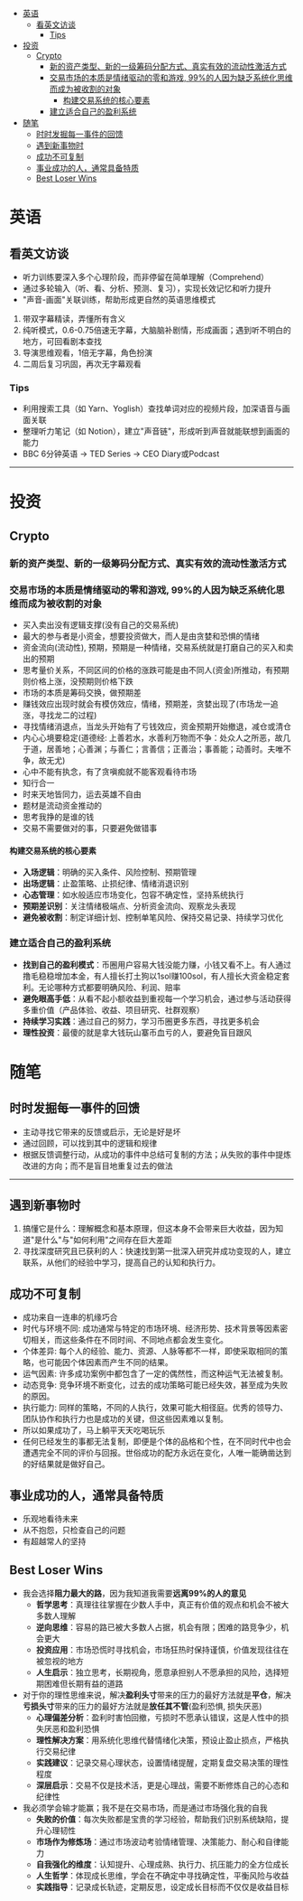 <!-- @import "[TOC]" {cmd="toc" depthFrom=1 depthTo=6 orderedList=false} -->

<!-- code_chunk_output -->

- [英语](#英语)
  - [看英文访谈](#看英文访谈)
    - [Tips](#tips)
- [投资](#投资)
  - [Crypto](#crypto)
    - [新的资产类型、新的一级筹码分配方式、真实有效的流动性激活方式](#新的资产类型-新的一级筹码分配方式-真实有效的流动性激活方式)
    - [交易市场的本质是情绪驱动的零和游戏, 99%的人因为缺乏系统化思维而成为被收割的对象](#交易市场的本质是情绪驱动的零和游戏-99的人因为缺乏系统化思维而成为被收割的对象)
      - [构建交易系统的核心要素](#构建交易系统的核心要素)
    - [建立适合自己的盈利系统](#建立适合自己的盈利系统)
- [随笔](#随笔)
  - [时时发掘每一事件的回馈](#时时发掘每一事件的回馈)
  - [遇到新事物时](#遇到新事物时)
  - [成功不可复制](#成功不可复制)
  - [事业成功的人，通常具备特质](#事业成功的人通常具备特质)
  - [Best Loser Wins](#best-loser-wins)

<!-- /code_chunk_output -->


# 英语
## 看英文访谈
- 听力训练要深入多个心理阶段，而非停留在简单理解（Comprehend）
- 通过多轮输入（听、看、分析、预测、复习），实现长效记忆和听力提升
- "声音-画面"关联训练，帮助形成更自然的英语思维模式
1. 带双字幕精读，弄懂所有含义
2. 纯听模式，0.6-0.75倍速无字幕，大脑脑补剧情，形成画面；遇到听不明白的地方，可回看剧本查找
3. 导演思维观看，1倍无字幕，角色扮演
4. 二周后复习巩固，再次无字幕观看
### Tips
- 利用搜索工具（如 Yarn、Yoglish）查找单词对应的视频片段，加深语音与画面关联
- 整理听力笔记（如 Notion），建立"声音链"，形成听到声音就能联想到画面的能力
- BBC 6分钟英语 -> TED Series -> CEO Diary或Podcast
---
# 投资
## Crypto
### 新的资产类型、新的一级筹码分配方式、真实有效的流动性激活方式

### 交易市场的本质是情绪驱动的零和游戏, 99%的人因为缺乏系统化思维而成为被收割的对象
- 买入卖出没有逻辑支撑(没有自己的交易系统)
- 最大的参与者是小资金，想要投资做大，而人是由贪婪和恐惧的情绪
- 资金流向(流动性), 预期，预期是一种情绪，交易系统就是打磨自己的买入和卖出的预期
- 思考量价关系，不同区间的价格的涨跌可能是由不同人(资金)所推动，有预期则价格上涨，没预期则价格下跌
- 市场的本质是筹码交换，做预期差
- 赚钱效应出现时就会有模仿效应，情绪，预期差，贪婪出现了(市场龙一追涨，寻找龙二的过程)
- 寻找情绪消退点，当龙头开始有了亏钱效应，资金预期开始撤退，减仓或清仓
- 内心心境要稳定(道德经: 上善若水，水善利万物而不争：处众人之所恶，故几于道，居善地；心善渊；与善仁；言善信；正善治；事善能；动善时。夫唯不争，故无尤)
- 心中不能有执念，有了贪嗔痴就不能客观看待市场
- 知行合一
- 时来天地皆同力，运去英雄不自由
- 题材是流动资金推动的
- 思考我挣的是谁的钱
- 交易不需要做对的事，只要避免做错事

#### 构建交易系统的核心要素
- **入场逻辑**：明确的买入条件、风险控制、预期管理
- **出场逻辑**：止盈策略、止损纪律、情绪消退识别
- **心态管理**：如水般适应市场变化，包容不确定性，坚持系统执行
- **预期差识别**：关注情绪极端点、分析资金流向、观察龙头表现
- **避免被收割**：制定详细计划、控制单笔风险、保持交易记录、持续学习优化

### 建立适合自己的盈利系统
- **找到自己的盈利模式**：币圈用户容易大钱没能力赚，小钱又看不上。有人通过撸毛稳稳增加本金，有人擅长打土狗以1sol赚100sol，有人擅长大资金稳定套利。无论哪种方式都要明确风险、利润、赔率
- **避免眼高手低**：从看不起小额收益到重视每一个学习机会，通过参与活动获得多重价值（产品体验、收益、项目研究、社群观察）
- **持续学习实践**：通过自己的努力，学习币圈更多东西，寻找更多机会
- **理性投资**：最傻的就是拿大钱玩山寨币血亏的人，要避免盲目跟风

# 随笔
## 时时发掘每一事件的回馈
- 主动寻找它带来的反馈或启示，无论是好是坏
- 通过回顾，可以找到其中的逻辑和规律
- 根据反馈调整行动，从成功的事件中总结可复制的方法；从失败的事件中提炼改进的方向；而不是盲目地重复过去的做法
---
## 遇到新事物时
1. 搞懂它是什么：理解概念和基本原理，但这本身不会带来巨大收益，因为知道"是什么"与"如何利用"之间存在巨大差距
2. 寻找深度研究且已获利的人：快速找到第一批深入研究并成功变现的人，建立联系，从他们的经验中学习，提高自己的认知和执行力。
## 成功不可复制
- 成功来自一连串的机缘巧合
- 时代与环境不同: 成功通常与特定的市场环境、经济形势、技术背景等因素密切相关，而这些条件在不同时间、不同地点都会发生变化。
- 个体差异: 每个人的经验、能力、资源、人脉等都不一样，即使采取相同的策略，也可能因个体因素而产生不同的结果。
- 运气因素: 许多成功案例中都包含了一定的偶然性，而这种运气无法被复制。
- 动态竞争: 竞争环境不断变化，过去的成功策略可能已经失效，甚至成为失败的原因。
- 执行能力: 同样的策略，不同的人执行，效果可能大相径庭。优秀的领导力、团队协作和执行力也是成功的关键，但这些因素难以复制。
- 所以如果成功了，马上躺平天天吃喝玩乐
- 任何已经发生的事都无法复制，即便是个体的品格和个性，在不同时代中也会遭遇完全不同的评价与回报。世俗成功的配方永远在变化，人唯一能确凿达到的好结果就是做好自己。

## 事业成功的人，通常具备特质
- 乐观地看待未来
- 从不抱怨，只检查自己的问题
- 有超越常人的坚持

## Best Loser Wins
- 我会选择**阻力最大的路**，因为我知道我需要**远离99%的人的意见** 
  - **哲学思考**：真理往往掌握在少数人手中，真正有价值的观点和机会不被大多数人理解
  - **逆向思维**：容易的路已被大多数人占据，机会有限；困难的路竞争少，机会更大
  - **投资应用**：市场恐慌时寻找机会，市场狂热时保持谨慎，价值发现往往在被忽视的地方
  - **人生启示**：独立思考，长期视角，愿意承担别人不愿承担的风险，选择短期困难但长期有益的道路
- 对于你的理性思维来说，解决**盈利头寸**带来的压力的最好方法就是**平仓**，解决**亏损头寸**带来的压力的最好方法就是**放任其不管**(盈利恐惧, 损失厌恶)
  - **心理偏差分析**：盈利时害怕回撤，亏损时不愿承认错误，这是人性中的损失厌恶和盈利恐惧
  - **理性解决方案**：用系统化思维代替情绪化决策，预设止盈止损点，严格执行交易纪律
  - **实践建议**：记录交易心理状态，设置情绪提醒，定期复盘交易决策的理性程度
  - **深层启示**：交易不仅是技术活，更是心理战，需要不断修炼自己的心态和纪律性
- 我必须学会输才能赢；我不是在交易市场，而是通过市场强化我的自我
  - **失败的价值**：每次失败都是宝贵的学习经验，帮助我们识别系统缺陷，提升心理韧性
  - **市场作为修炼场**：通过市场波动考验情绪管理、决策能力、耐心和自律能力
  - **自我强化的维度**：认知提升、心理成熟、执行力、抗压能力的全方位成长
  - **人生哲学**：体现成长思维，学会在不确定中寻找确定性，平衡风险与收益
  - **实践指导**：记录成长轨迹，定期反思，设定成长目标而不仅仅是收益目标



